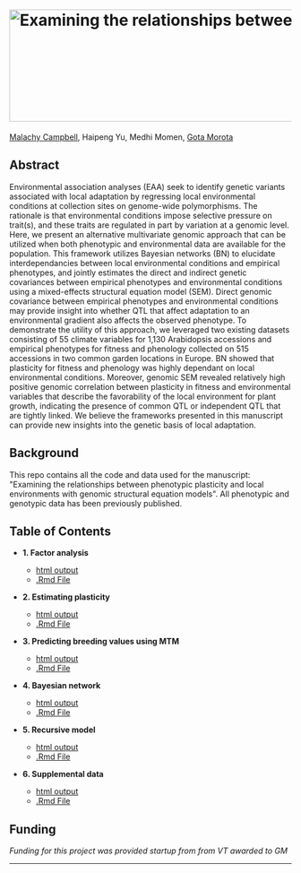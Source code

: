 <h1 align="center">
  <img alt=" Examining the relationships between phenotypic plasticity and local environments with genomic structural equation models" width = "1711.846" height = "200" src = Title.svg>
</h1>

[Malachy Campbell](https://malachycampbell.github.io/), Haipeng Yu, Medhi Momen, [Gota Morota](http://morotalab.org/)

## Abstract
Environmental association analyses (EAA) seek to identify genetic variants associated with local adaptation by regressing local environmental conditions at collection sites on genome-wide polymorphisms. The rationale is that environmental conditions impose selective pressure on trait(s), and these traits are regulated in part by variation at a genomic level. Here, we present an alternative multivariate genomic approach that can be utilized when both phenotypic and environmental data are available for the population. This framework utilizes Bayesian networks (BN) to elucidate interdependancies between local environmental conditions and empirical phenotypes, and jointly estimates the direct and indirect genetic covariances between empirical phenotypes and environmental conditions using a mixed-effects structural equation model (SEM). Direct genomic covariance between empirical phenotypes and environmental conditions may provide insight into whether QTL that affect adaptation to an environmental gradient also affects the observed phenotype. To demonstrate the utility of this approach, we leveraged two existing datasets consisting of 55 climate variables for 1,130 Arabidopsis accessions and empirical phenotypes for fitness and phenology collected on 515 accessions in two common garden locations in Europe. BN showed that plasticity for fitness and phenology was highly dependant on local environmental conditions. Moreover, genomic SEM revealed relatively high positive genomic correlation between plasticity in fitness and environmental variables that describe the favorability of the local environment for plant growth, indicating the presence of common QTL or independent QTL that are tightly linked. We believe the frameworks presented in this manuscript can provide new insights into the genetic basis of local adaptation.

## Background
This repo contains all the code and data used for the manuscript: "Examining the relationships between phenotypic plasticity and local environments with genomic structural equation models". All phenotypic and genotypic data has been previously published.

## Table of Contents 
* **1. Factor analysis**
  - [html output](https://htmlpreview.github.io/?https://github.com/malachycampbell/ArabidopsisEFA/blob/master/htmlMarkdown/EFA.CFA.html)
  - [.Rmd File](https://htmlpreview.github.io/?https://github.com/malachycampbell/ArabidopsisEFA/blob/master/Rmarkdown/EFA.CFA.Rmd)
  
* **2. Estimating plasticity**
  - [html output](https://htmlpreview.github.io/?https://github.com/malachycampbell/ArabidopsisEFA/blob/master/htmlMarkdown/FW.html)
  - [.Rmd File](https://htmlpreview.github.io/?https://github.com/malachycampbell/ArabidopsisEFA/blob/master/Rmarkdown/FW.Rmd)
  
* **3. Predicting breeding values using MTM**
  - [html output](https://htmlpreview.github.io/?https://github.com/malachycampbell/ArabidopsisEFA/blob/master/htmlMarkdown/MTM.html)
  - [.Rmd File](https://htmlpreview.github.io/?https://github.com/malachycampbell/ArabidopsisEFA/blob/master/Rmarkdown/MTM.Rmd)
  
* **4. Bayesian network**
  - [html output](https://htmlpreview.github.io/?https://github.com/malachycampbell/ArabidopsisEFA/blob/master/htmlMarkdown/BayesianNetwork.html)
  - [.Rmd File](https://htmlpreview.github.io/?https://github.com/malachycampbell/ArabidopsisEFA/blob/master/Rmarkdown/BayesianNetwork.Rmd)
 
* **5. Recursive model**
  - [html output](https://htmlpreview.github.io/?https://github.com/malachycampbell/ArabidopsisEFA/blob/master/htmlMarkdown/RecursiveModel.html)
  - [.Rmd File](https://htmlpreview.github.io/?https://github.com/malachycampbell/ArabidopsisEFA/blob/master/Rmarkdown/RecursiveModel.Rmd)
  
* **6. Supplemental data**
  - [html output](https://htmlpreview.github.io/?https://github.com/malachycampbell/ArabidopsisEFA/blob/master/htmlMarkdown/SupplementalData.html)
  - [.Rmd File](https://htmlpreview.github.io/?https://github.com/malachycampbell/ArabidopsisEFA/blob/master/Rmarkdown/SupplementalData.Rmd)
 
  
 ## Funding
*Funding for this project was provided startup from from VT awarded to GM*

---
